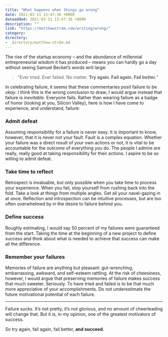 ```yaml
---
title: "What happens when things go wrong"
date: 2021-03-11 13:47:36 +0000
dateadded: 2021-03-11 13:47:36 +0000
description: ""
link: "https://matthewstrom.com/writing/wrong/"
category:
directory:
- _directory/matthew-ström.md
---
```

<p>The rise of the startup economy – and the abundance of millennial entrepreneurial wisdom it has produced – means you can hardly go a day without seeing Samuel Becket’s words writ large:</p>
<blockquote>
<p>“Ever tried. Ever failed. No matter. <strong>Try again. Fail again. Fail better.</strong>”</p>
</blockquote>
<p>In celebrating failure, it seems that these commentaries posit failure to be <em>okay</em>. I think this is the wrong conclusion to draw; I would argue instead that failure is <em>inevitable</em>. Everyone fails. Rather than wearing failure as a badge of honor (looking at you, Silicon Valley), here is how I have come to experience, and understand, failure:</p>
<h3 id="admit-defeat">Admit defeat</h3>
<p>Assuming responsibility for a failure is never easy. It is important to know, however, that it is never not your fault. Fault is a complex equation. Whether your failure was a direct result of your own actions or not, it is vital to be accountable for the outcome of everything you do. The people I admire are really, really good at taking responsibility for their actions. I aspire to be so willing to admit defeat.</p>
<h3 id="take-time-to-reflect">Take time to reflect</h3>
<p>Retrospect is invaluable, but only possible when you take time to process your experience. When you fail, stop yourself from rushing back into the fold. Take a look at things from multiple angles. Get all your navel-gazing in at once. Reflection and introspection can be intuitive processes, but are too often overwhelmed by in the desire to failure behind you.</p>
<h3 id="define-success">Define success</h3>
<p>Roughly estimating, I would say 50 percent of my failures were guaranteed from the start. Taking the time at the beginning of a new project to define success and think about what is needed to achieve that success can make all the difference.</p>
<h3 id="remember-your-failures">Remember your failures</h3>
<p>Memories of failure are anything but pleasant: gut-wrenching, embarrassing, awkward, and self-esteem rattling. At the risk of cheesiness, however, I would argue that preserving memories of failure makes success that much sweeter. Seriously.  To have tried and failed is to be that much more appreciative of your accomplishments. Do not underestimate the future motivational potential of each failure.</p>
<hr>
<p>Failure sucks. It’s not pretty, it’s not glorious, and no amount of cheerleading will change that. But it is, in my opinion, one of the greatest motivators of success.</p>
<p>So try again, fail again, fail better, <strong>and succeed</strong>.</p>
